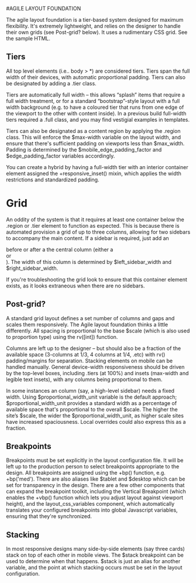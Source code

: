 #AGILE LAYOUT FOUNDATION

The agile layout foundation is a tier-based system designed for maximum flexibility. It's extremely lightweight, and relies on the designer to handle their own grids (see Post-grid? below). It uses a rudimentary CSS grid. See the sample HTML.

## Tiers
All top level <body> elements (i.e.. body > *) are considered tiers. Tiers span the full width of their devices, with automatic proportional padding. Tiers can also be designated by adding a .tier class.

Tiers are automatically full width – this allows “splash” items that require a full width treatment, or for a standard “bootstrap”-style layout with a full width background (e.g. to have a coloured tier that runs from one edge of the viewport to the other with content inside). In a previous build full-width tiers required a .full class, and you may find vestigial examples in templates.

Tiers can also be designated as a content region by applying the .region class. This will enforce the $max-width variable on the layout width, and ensure that there's sufficient padding on viewports less than $max_width. Padding is determined by the $mobile_edge_padding_factor and $edge_padding_factor variables accordingly.

You can create a hybrid by having a full-width tier with an interior container element assigned the +responsive_inset() mixin, which applies the width restrictions and standardized padding.

# Grid
An oddity of the system is that it requires at least one container below the .region or .tier element to function as expected. This is because there is automated provision a grid of up to three columns, allowing for two sidebars to accompany the main content. If a sidebar is required, just add an <aside> before or after a the central column (either a <div> or <main>). The width of this column is determined by $left_sidebar_width and $right_sidebar_width.

If you're troubleshooting the grid look to ensure that this container element exists, as it looks extraneous when there are no sidebars. 


## Post-grid?
A standard grid layout defines a set number of columns and gaps and scales them responsively. The Agile layout foundation thinks a little differently. All spacing is proportional to the base $scale (which is also used to proportion type) using the rv(\[int\]) function.

Columns are left up to the designer – but should also be a fraction of the available space (3-columns at 1/3, 4 columns at 1/4, .etc) with rv() padding/margins for separation. Stacking elements on mobile can be handled manually. General device-width responsiveness should be driven by the top-level boxes, including .tiers (at 100%) and insets (max-width and legible text insets), with any columns being proportional to them.

In some instances an column (say, a high-level sidebar) needs a fixed width. Using $proportional_width_unit variable is the default approach; $proportional_width_unit provides a standard width as a percentage of available space that's proportional to the overall $scale. The higher the site’s $scale, the wider the $proportional_width_unit, as higher scale sites have increased spaciousness. Local overrides could also express this as a fraction.


## Breakpoints
Breakpoints must be set explicitly in the layout configuration file. It will be left up to the production person to select breakpoints appropriate to the design. All breakpoints are assigned using the +bp() function, e.g. +bp('med'). There are also aliases like $tablet and $desktop which can be set for transparency in the design. There are a few other components that can expand the breakpoint toolkit, including the Vertical Breakpoint (which enables the +vbp() function which lets you adjust layout against viewport height), and the layout_css_variables component, which automatically translates your configured breakpoints into global Javascript variables, ensuring that they're synchronized.

## Stacking
In most responsive designs many side-by-side elements (say three cards) stack on top of each other in mobile views. The $stack breakpoint can be used to determine when that happens. $stack is just an alias for another variable, and the point at which stacking occurs must be set in the layout configuration.

